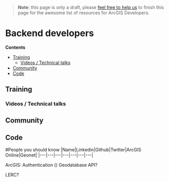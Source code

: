 > **Note**: this page is only a draft, please [feel free to help us](https://github.com/hhkaos/awesome-arcgis#contributions) to finish this page for the awesome list of resources for ArcGIS Developers.

# Backend developers
<!-- START doctoc generated TOC please keep comment here to allow auto update -->
<!-- DON'T EDIT THIS SECTION, INSTEAD RE-RUN doctoc TO UPDATE -->
**Contents**

- [Training](#training)
  - [Videos / Technical talks](#videos--technical-talks)
- [Community](#community)
- [Code](#code)

<!-- END doctoc generated TOC please keep comment here to allow auto update -->

## Training
### Videos / Technical talks
## Community
## Code

#People you should know
|Name|Linkedin|Github|Twitter|ArcGIS Online|Geonet|
|---|---|---|---|---|---|---|

ArcGIS: Authentication ()
Geodatabase API?

LERC?
